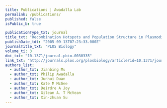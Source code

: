```yaml
---
title: Publications | Awadalla Lab
permalink: /publications/
published: false
isPublic_b: true

publicationType_txt: journal
title_txt: "Recombination Hotspots and Population Structure in Plasmodium falciparum"
publishDate_tdt: "2005-09-13T07:23:33.000Z"
journalTitle_txt: "PLOS Biology"
volume_ti: 3
doi_txt: "10.1371/journal.pbio.0030335"
link_txt: "http://journals.plos.org/plosbiology/article?id=10.1371/journal.pbio.0030335"
authors_list: 
  - author_txt: Jianbing Mu
  - author_txt: Philip Awadalla
  - author_txt: Junhui Duan
  - author_txt: Kate M McGee
  - author_txt: Deirdre A Joy
  - author_txt: Gilean A. T McVean
  - author_txt: Xin-zhuan Su 
---
```

